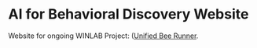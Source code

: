 # AI for Behavioral Discovery Website

Website for ongoing WINLAB Project:
([Unified Bee Runner](https://github.com/Elias2660/Unified-bee-Runner).

